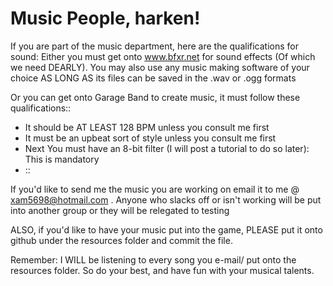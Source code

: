 # Music People, harken!

If you are part of the music department, here are the qualifications for sound:
Either you must get onto www.bfxr.net for sound effects (Of which we need DEARLY).
You may also use any music making software of your choice AS LONG AS its files can be saved in the .wav or .ogg formats

Or you can get onto Garage Band to create music, it must follow these qualifications::
* It should be AT LEAST 128 BPM unless you consult me first
* It must be an upbeat sort of style unless you consult me first 
* Next You must have an 8-bit filter (I will post a tutorial to do so later): This is mandatory
* ::

If you'd like to send me the music you are working on email it to me @ xam5698@hotmail.com .
Anyone who slacks off or isn't working will be put into another group or they will be relegated to testing

ALSO, if you'd like to have your music put into the game, PLEASE put it onto github under the resources folder and commit the file.

Remember: I WILL be listening to every song you e-mail/ put onto the resources folder. So do your best, and have fun with your musical talents.
